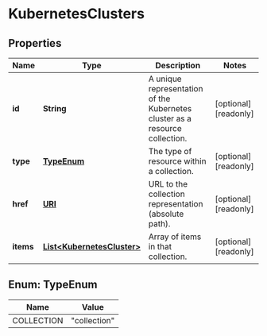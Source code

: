 

# KubernetesClusters

## Properties

| Name | Type | Description | Notes |
| ------------ | ------------- | ------------- | ------------- |
| **id** | **String** | A unique representation of the Kubernetes cluster as a resource collection. |  [optional] [readonly] |
| **type** | [**TypeEnum**](#TypeEnum) | The type of resource within a collection. |  [optional] [readonly] |
| **href** | [**URI**](URI.md) | URL to the collection representation (absolute path). |  [optional] [readonly] |
| **items** | [**List&lt;KubernetesCluster&gt;**](KubernetesCluster.md) | Array of items in that collection. |  [optional] [readonly] |



## Enum: TypeEnum

| Name | Value |
| ---- | -----
| COLLECTION | &quot;collection&quot; |


